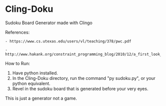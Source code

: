 # Cling-Doku
Sudoku Board Generator made with Clingo

  References:
  
    - https://www.cs.utexas.edu/users/vl/teaching/378/pwc.pdf
    
    - http://www.hakank.org/constraint_programming_blog/2010/12/a_first_look_at_answer_set_programming.html

How to Run:
  1. Have python installed.
  2. In the Cling-Doku directory, run the command "py sudoku.py", or your python equivalent.
  3. Revel in the sudoku board that is generated before your very eyes.
  
This is just a generator not a game. 
